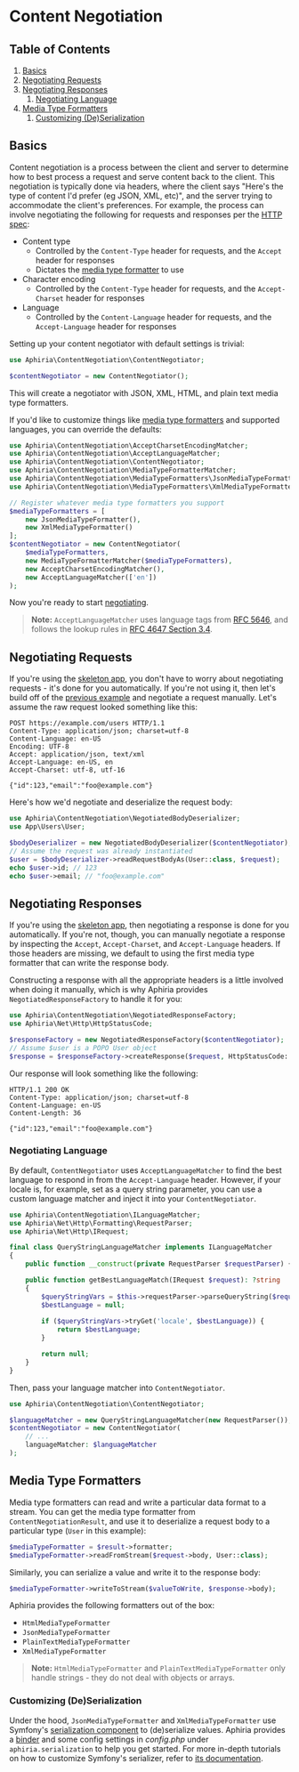 <h1 id="doc-title">Content Negotiation</h1>

<nav class="toc-nav" markdown="1">

<div class="toc-nav-contents" markdown="1">

<h2 id="table-of-contents">Table of Contents</h2>

<ol>
<li><a href="#basics">Basics</a></li>
<li><a href="#negotiating-requests">Negotiating Requests</a></li>
<li><a href="#negotiating-responses">Negotiating Responses</a><ol>
<li><a href="#negotiating-language">Negotiating Language</a></li>
</ol>
</li>
<li><a href="#media-type-formatters">Media Type Formatters</a><ol>
<li><a href="#customizing-deserialization">Customizing (De)Serialization</a></li>
</ol>
</li>
</ol>

</div>

</nav>

<h2 id="basics">Basics</h2>

Content negotiation is a process between the client and server to determine how to best process a request and serve content back to the client.  This negotiation is typically done via headers, where the client says "Here's the type of content I'd prefer (eg JSON, XML, etc)", and the server trying to accommodate the client's preferences.  For example, the process can involve negotiating the following for requests and responses per the <a href="https://www.w3.org/Protocols/rfc2616/rfc2616-sec12.html" target="_blank">HTTP spec</a>:

* Content type
  * Controlled by the `Content-Type` header for requests, and the `Accept` header for responses
  * Dictates the [media type formatter](#media-type-formatters) to use
* Character encoding
  * Controlled by the `Content-Type` header for requests, and the `Accept-Charset` header for responses
* Language
  * Controlled by the `Content-Language` header for requests, and the `Accept-Language` header for responses

Setting up your content negotiator with default settings is trivial:

```php
use Aphiria\ContentNegotiation\ContentNegotiator;

$contentNegotiator = new ContentNegotiator();
```

This will create a negotiator with JSON, XML, HTML, and plain text media type formatters.

If you'd like to customize things like [media type formatters](#media-type-formatters) and supported languages, you can override the defaults:

```php
use Aphiria\ContentNegotiation\AcceptCharsetEncodingMatcher;
use Aphiria\ContentNegotiation\AcceptLanguageMatcher;
use Aphiria\ContentNegotiation\ContentNegotiator;
use Aphiria\ContentNegotiation\MediaTypeFormatterMatcher;
use Aphiria\ContentNegotiation\MediaTypeFormatters\JsonMediaTypeFormatter;
use Aphiria\ContentNegotiation\MediaTypeFormatters\XmlMediaTypeFormatter;

// Register whatever media type formatters you support
$mediaTypeFormatters = [
    new JsonMediaTypeFormatter(),
    new XmlMediaTypeFormatter()
];
$contentNegotiator = new ContentNegotiator(
    $mediaTypeFormatters, 
    new MediaTypeFormatterMatcher($mediaTypeFormatters),
    new AcceptCharsetEncodingMatcher(),
    new AcceptLanguageMatcher(['en'])
);
```

Now you're ready to start [negotiating](#negotiating-requests).

> **Note:** `AcceptLanguageMatcher` uses language tags from <a href="https://tools.ietf.org/html/rfc5646" target="_blank">RFC 5646</a>, and follows the lookup rules in <a href="https://tools.ietf.org/html/rfc4647#section-3.4" target="_blank">RFC 4647 Section 3.4</a>.

<h2 id="negotiating-requests">Negotiating Requests</h2>

If you're using the <a href="https://github.com/aphiria/app/issues" target="_blank">skeleton app</a>, you don't have to worry about negotiating requests - it's done for you automatically.  If you're not using it, then let's build off of the [previous example](#basics) and negotiate a request manually.  Let's assume the raw request looked something like this:

```http
POST https://example.com/users HTTP/1.1
Content-Type: application/json; charset=utf-8
Content-Language: en-US
Encoding: UTF-8
Accept: application/json, text/xml
Accept-Language: en-US, en
Accept-Charset: utf-8, utf-16

{"id":123,"email":"foo@example.com"}
```

Here's how we'd negotiate and deserialize the request body:

```php
use Aphiria\ContentNegotiation\NegotiatedBodyDeserializer;
use App\Users\User;

$bodyDeserializer = new NegotiatedBodyDeserializer($contentNegotiator);
// Assume the request was already instantiated
$user = $bodyDeserializer->readRequestBodyAs(User::class, $request);
echo $user->id; // 123
echo $user->email; // "foo@example.com"
```

<h2 id="negotiating-responses">Negotiating Responses</h2>

If you're using the <a href="https://github.com/aphiria/app/issues" target="_blank">skeleton app</a>, then negotiating a response is done for you automatically.  If you're not, though, you can manually negotiate a response by inspecting the `Accept`, `Accept-Charset`, and `Accept-Language` headers.  If those headers are missing, we default to using the first media type formatter that can write the response body.

Constructing a response with all the appropriate headers is a little involved when doing it manually, which is why Aphiria provides `NegotiatedResponseFactory` to handle it for you:

```php
use Aphiria\ContentNegotiation\NegotiatedResponseFactory;
use Aphiria\Net\Http\HttpStatusCode;

$responseFactory = new NegotiatedResponseFactory($contentNegotiator);
// Assume $user is a POPO User object
$response = $responseFactory->createResponse($request, HttpStatusCode::Ok, rawBody: $user);
```

Our response will look something like the following:

```http
HTTP/1.1 200 OK
Content-Type: application/json; charset=utf-8
Content-Language: en-US
Content-Length: 36

{"id":123,"email":"foo@example.com"}
```

<h3 id="negotiating-language">Negotiating Language</h3>

By default, `ContentNegotiator` uses `AcceptLanguageMatcher` to find the best language to respond in from the `Accept-Language` header.  However, if your locale is, for example, set as a query string parameter, you can use a custom language matcher and inject it into your `ContentNegotiator`.

```php
use Aphiria\ContentNegotiation\ILanguageMatcher;
use Aphiria\Net\Http\Formatting\RequestParser;
use Aphiria\Net\Http\IRequest;

final class QueryStringLanguageMatcher implements ILanguageMatcher
{
    public function __construct(private RequestParser $requestParser) {}

    public function getBestLanguageMatch(IRequest $request): ?string
    {
        $queryStringVars = $this->requestParser->parseQueryString($request);
        $bestLanguage = null;
        
        if ($queryStringVars->tryGet('locale', $bestLanguage)) {
            return $bestLanguage;
        }

        return null;
    }
}
```

Then, pass your language matcher into `ContentNegotiator`.

```php
use Aphiria\ContentNegotiation\ContentNegotiator;

$languageMatcher = new QueryStringLanguageMatcher(new RequestParser());
$contentNegotiator = new ContentNegotiator(
    // ...
    languageMatcher: $languageMatcher
);
```

<h2 id="media-type-formatters">Media Type Formatters</h2>

Media type formatters can read and write a particular data format to a stream.  You can get the media type formatter from `ContentNegotiationResult`, and use it to deserialize a request body to a particular type (`User` in this example):

```php
$mediaTypeFormatter = $result->formatter;
$mediaTypeFormatter->readFromStream($request->body, User::class);
```

Similarly, you can serialize a value and write it to the response body:

```php
$mediaTypeFormatter->writeToStream($valueToWrite, $response->body);
```

Aphiria provides the following formatters out of the box:

* `HtmlMediaTypeFormatter`
* `JsonMediaTypeFormatter`
* `PlainTextMediaTypeFormatter`
* `XmlMediaTypeFormatter`

> **Note:** `HtmlMediaTypeFormatter` and `PlainTextMediaTypeFormatter` only handle strings - they do not deal with objects or arrays.

<h3 id="customizing-deserialization">Customizing (De)Serialization</h3>

Under the hood, `JsonMediaTypeFormatter` and `XmlMediaTypeFormatter` use Symfony's <a href="https://symfony.com/doc/current/components/serializer.html" target="_blank">serialization component</a> to (de)serialize values.  Aphiria provides a <a href="https://github.com/aphiria/aphiria/blob/master/src/Framework/src/Serialization/Binders/SymfonySerializerBinder.php" target="_blank">binder</a> and some config settings in _config.php_ under `aphiria.serialization` to help you get started.  For more in-depth tutorials on how to customize Symfony's serializer, refer to <a href="https://symfony.com/doc/current/components/serializer.html" target="_blank">its documentation</a>.
